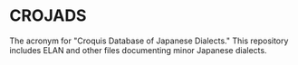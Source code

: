 # CROJADS
The acronym for "Croquis Database of Japanese Dialects." 
This repository includes ELAN and other files documenting minor Japanese dialects. 
